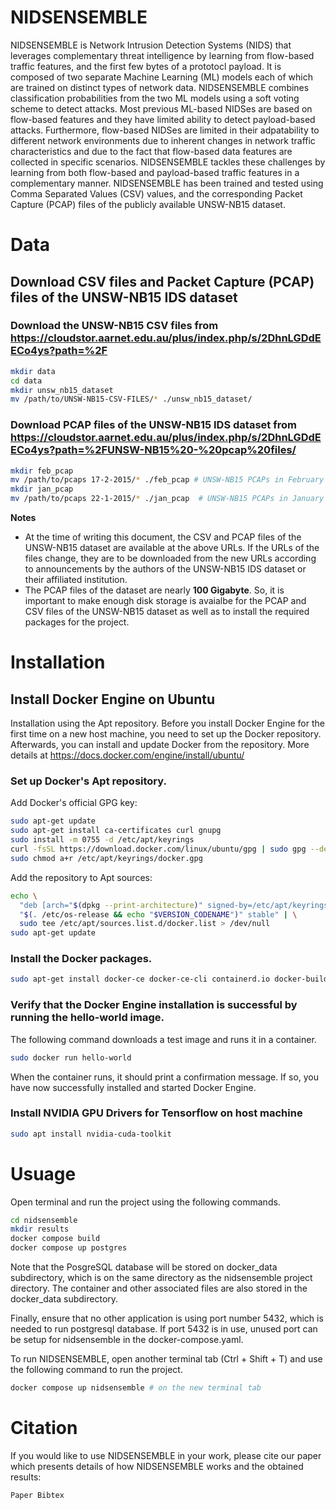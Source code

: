 # NIDSENSEMBLE
NIDSENSEMBLE is Network Intrusion Detection Systems (NIDS) that leverages complementary threat intelligence by learning from flow-based traffic features, and the first few bytes of a prototocl payload. It is composed of two separate Machine Learning (ML) models each of which are trained on distinct types of network data. NIDSENSEMBLE combines classification probabilities from the two ML models using a soft voting scheme to detect attacks. Most previous ML-based NIDSes are based on flow-based features and they have limited ability to detect payload-based attacks. Furthermore, flow-based NIDSes are limited in their adpatability to different network environments due to inherent changes in network traffic characteristics and due to the fact that flow-based data features are collected in specific scenarios. NIDSENSEMBLE tackles these challenges by learning from both flow-based and payload-based traffic features in a complementary manner. NIDSENSEMBLE has been trained and tested using Comma Separated Values (CSV) values, and the corresponding Packet Capture (PCAP) files of the publicly available UNSW-NB15 dataset.

# Data
## Download CSV files and Packet Capture (PCAP) files of the UNSW-NB15 IDS dataset
### Download the UNSW-NB15 CSV files from https://cloudstor.aarnet.edu.au/plus/index.php/s/2DhnLGDdEECo4ys?path=%2F
  ```bash
  mkdir data
  cd data
  mkdir unsw_nb15_dataset
  mv /path/to/UNSW-NB15-CSV-FILES/* ./unsw_nb15_dataset/
  ```

### Download PCAP files of the UNSW-NB15 IDS dataset from https://cloudstor.aarnet.edu.au/plus/index.php/s/2DhnLGDdEECo4ys?path=%2FUNSW-NB15%20-%20pcap%20files/
  ```bash
  mkdir feb_pcap
  mv /path/to/pcaps 17-2-2015/* ./feb_pcap # UNSW-NB15 PCAPs in February
  mkdir jan_pcap
  mv /path/to/pcaps 22-1-2015/* ./jan_pcap  # UNSW-NB15 PCAPs in January
  ```
**Notes**
+ At the time of writing this document, the CSV and PCAP files of the UNSW-NB15 dataset are available at the above URLs. If the URLs of the files change, they are to be downloaded from the new URLs according to announcements by the authors of the UNSW-NB15 IDS dataset or their affiliated institution.
+ The PCAP files of the dataset are nearly **100 Gigabyte**. So, it is important to make enough disk storage is avaialbe for the PCAP and CSV files of the UNSW-NB15 dataset as well as to install the required packages for the project.

# Installation
## Install Docker Engine on Ubuntu
Installation using the Apt repository. Before you install Docker Engine for the first time on a new host machine, you need to set up the Docker repository. Afterwards, you can install and update Docker from the repository. More details at https://docs.docker.com/engine/install/ubuntu/
### Set up Docker's Apt repository.
Add Docker's official GPG key:
  ```bash
  sudo apt-get update
  sudo apt-get install ca-certificates curl gnupg
  sudo install -m 0755 -d /etc/apt/keyrings
  curl -fsSL https://download.docker.com/linux/ubuntu/gpg | sudo gpg --dearmor -o /etc/apt/keyrings/docker.gpg
  sudo chmod a+r /etc/apt/keyrings/docker.gpg
  ```
Add the repository to Apt sources:
  ```bash
  echo \
    "deb [arch="$(dpkg --print-architecture)" signed-by=/etc/apt/keyrings/docker.gpg] https://download.docker.com/linux/ubuntu \
    "$(. /etc/os-release && echo "$VERSION_CODENAME")" stable" | \
    sudo tee /etc/apt/sources.list.d/docker.list > /dev/null
  sudo apt-get update
  ```

### Install the Docker packages.
  ```bash
  sudo apt-get install docker-ce docker-ce-cli containerd.io docker-buildx-plugin docker-compose-plugin
  ```

### Verify that the Docker Engine installation is successful by running the hello-world image.
The following command downloads a test image and runs it in a container.
  ```bash
  sudo docker run hello-world
  ```
When the container runs, it should print a confirmation message. If so, you have now successfully installed and started Docker Engine.
### Install NVIDIA GPU Drivers for Tensorflow on host machine
  ```bash
  sudo apt install nvidia-cuda-toolkit
  ```
# Usuage
Open terminal and run the project using the following commands.
  ```bash
  cd nidsensemble
  mkdir results
  docker compose build
  docker compose up postgres
  ```

Note that the PosgreSQL database will be stored on docker_data subdirectory, which is on the same directory as the nidsensemble project directory. The container and other associated files are also stored in the docker_data subdirectory.

Finally, ensure that no other application is using port number 5432, which is needed to run postgresql database. If port 5432 is in use, unused port can be setup for nidsensemble in the docker-compose.yaml.

To run NIDSENSEMBLE, open another terminal tab (Ctrl + Shift + T) and use the following command to run the project.
  ```bash
  docker compose up nidsensemble # on the new terminal tab
  ```
# Citation
If you would like to use NIDSENSEMBLE in your work, please cite our paper which presents details of how NIDSENSEMBLE works and the obtained results:
```bash
Paper Bibtex
```
